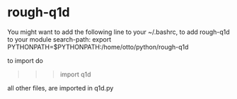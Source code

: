 rough-q1d
=========

You might want to add the following line to your ~/.bashrc, to add rough-q1d to your module search-path:
export PYTHONPATH=$PYTHONPATH:/home/otto/python/rough-q1d

to import do

>>> import q1d

all other files, are imported in q1d.py


